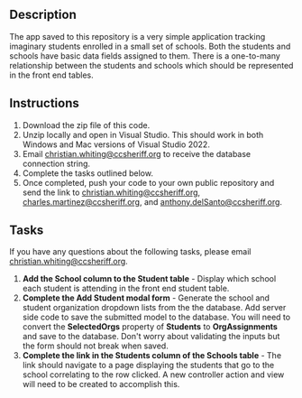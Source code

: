 
## Description
The app saved to this repository is a very simple application tracking imaginary students enrolled in a small set of schools. Both the students and schools have basic data fields assigned to them. There is a one-to-many relationship between the students and schools which should be represented in the front end tables.

## Instructions
1. Download the zip file of this code. 
2. Unzip locally and open in Visual Studio. This should work in both Windows and Mac versions of Visual Studio 2022. 
3. Email christian.whiting@ccsheriff.org to receive the database connection string. 
4. Complete the tasks outlined below. 
5. Once completed, push your code to your own public repository and send the link to  christian.whiting@ccsheriff.org, charles.martinez@ccsheriff.org, and anthony.delSanto@ccsheriff.org. 



## Tasks 
If you have any questions about the following tasks, please email christian.whiting@ccsheriff.org.

1. **Add the School column to the Student table** - Display which school each student is attending in the front end student table. 
2. **Complete the Add Student modal form** - Generate the school and student organization dropdown lists from the the database. Add server side code to save the submitted model to the database. You will need to convert the **SelectedOrgs** property of  **Students** to **OrgAssignments** and save to the database. Don't worry about validating the inputs but the form should not break when saved.  
3. **Complete the link in the Students column of the Schools table** - The link should navigate to a page displaying the students that go to the school correlating to the row clicked. A new controller action and view will need to be created to accomplish this. 
